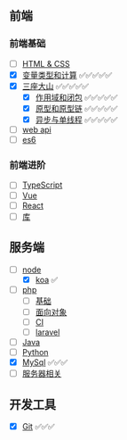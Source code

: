 ## 前端
### 前端基础
- [ ] [HTML & CSS](/web/basis/html.html)
- [x] [变量类型和计算](/web/basis/variable.html) ✅✅✅✅✅
- [x] [三座大山](/web/basis/closure.html) ✅✅✅✅✅
  - [x] [作用域和闭包](/web/basis/closure.html) ✅✅✅✅✅
  - [x] [原型和原型链](/web/basis/phototype.html) ✅✅✅✅✅
  - [x] [异步与单线程](/web/basis/async.html) ✅✅✅✅✅
- [ ] [web api](/web/basis/bom.html)
- [ ] [es6](/web/basis/es6.html)

### 前端进阶
- [ ] [TypeScript](/web/advanced/ts/)
- [ ] [Vue](/web/advanced/vue/)
- [ ] [React](/web/advanced/react/)
- [ ] [库](/web/advanced/libs/)

## 服务端
- [ ] [node](/server/node/koa.html)
  - [x] [koa](/server/node/koa.html) ✅
- [ ] [php](/server/php/basis.html)
  - [ ] [基础](/server/php/basis.html)
  - [ ] [面向对象](/server/php/oo.html)
  - [ ] [CI](/server/php/CI.html)
  - [ ] [laravel](/server/php/laravel.html)
- [ ] [Java](/server/java/)
- [ ] [Python](/server/python/)
- [x] [MySql](/server/mysql/basis) ✅✅✅
- [ ] [服务器相关](/server/server/)

## 开发工具 
- [x] [Git](/tools/git.html) ✅✅✅